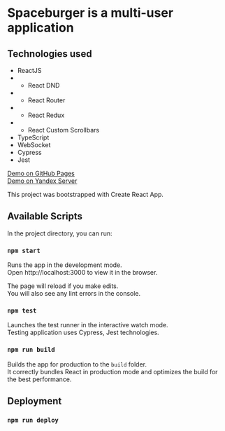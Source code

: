 # Spaceburger is a multi-user application

## Technologies used
- ReactJS
- - React DND
- - React Router
- - React Redux
- - React Custom Scrollbars
- TypeScript
- WebSocket
- Сypress 
- Jest

[Demo on GitHub Pages](https://juliyapekhota.github.io/Spaceburger/)\
[Demo on Yandex Server](https://burger.project.students.nomoredomains.work/)

This project was bootstrapped with Create React App.

## Available Scripts

In the project directory, you can run:

### `npm start`

Runs the app in the development mode.\
Open http://localhost:3000 to view it in the browser.

The page will reload if you make edits.\
You will also see any lint errors in the console.

### `npm test`

Launches the test runner in the interactive watch mode.\
Testing application uses Сypress, Jest technologies.

### `npm run build`

Builds the app for production to the `build` folder.\
It correctly bundles React in production mode and optimizes the build for the best performance.

## Deployment

### `npm run deploy`



